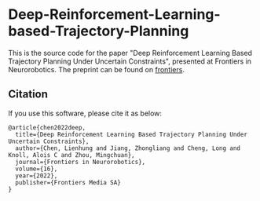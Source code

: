Deep-Reinforcement-Learning-based-Trajectory-Planning
================================

This is the source code for the paper "Deep Reinforcement Learning Based Trajectory Planning Under Uncertain Constraints", 
presented at Frontiers in Neurorobotics. The preprint can be found on [frontiers](https://www.frontiersin.org/articles/10.3389/fnbot.2022.883562/full).

## Citation

If you use this software, please cite it as below:

```
@article{chen2022deep,
  title={Deep Reinforcement Learning Based Trajectory Planning Under Uncertain Constraints},
  author={Chen, Lienhung and Jiang, Zhongliang and Cheng, Long and Knoll, Alois C and Zhou, Mingchuan},
  journal={Frontiers in Neurorobotics},
  volume={16},
  year={2022},
  publisher={Frontiers Media SA}
}
```
